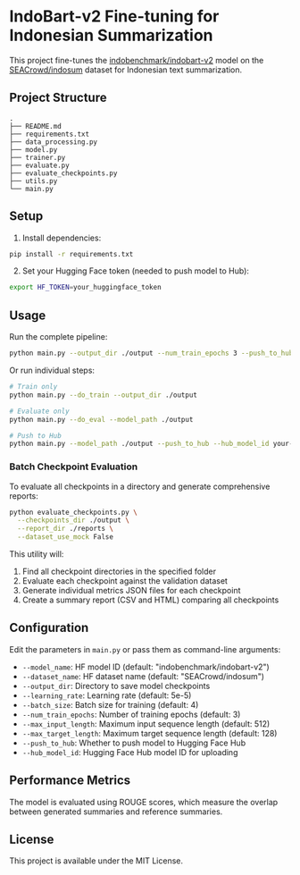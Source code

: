 # IndoBart-v2 Fine-tuning for Indonesian Summarization

This project fine-tunes the [indobenchmark/indobart-v2](https://huggingface.co/indobenchmark/indobart-v2) model on the [SEACrowd/indosum](https://huggingface.co/datasets/SEACrowd/indosum) dataset for Indonesian text summarization.

## Project Structure

```
.
├── README.md
├── requirements.txt
├── data_processing.py
├── model.py
├── trainer.py
├── evaluate.py
├── evaluate_checkpoints.py
├── utils.py
└── main.py
```

## Setup

1. Install dependencies:
```bash
pip install -r requirements.txt
```

2. Set your Hugging Face token (needed to push model to Hub):
```bash
export HF_TOKEN=your_huggingface_token
```

## Usage

Run the complete pipeline:
```bash
python main.py --output_dir ./output --num_train_epochs 3 --push_to_hub --hub_model_id your-username/indobart-indosum
```

Or run individual steps:
```bash
# Train only
python main.py --do_train --output_dir ./output

# Evaluate only
python main.py --do_eval --model_path ./output

# Push to Hub
python main.py --model_path ./output --push_to_hub --hub_model_id your-username/indobart-indosum
```

### Batch Checkpoint Evaluation

To evaluate all checkpoints in a directory and generate comprehensive reports:
```bash
python evaluate_checkpoints.py \
  --checkpoints_dir ./output \
  --report_dir ./reports \
  --dataset_use_mock False
```

This utility will:
1. Find all checkpoint directories in the specified folder
2. Evaluate each checkpoint against the validation dataset
3. Generate individual metrics JSON files for each checkpoint
4. Create a summary report (CSV and HTML) comparing all checkpoints

## Configuration

Edit the parameters in `main.py` or pass them as command-line arguments:

- `--model_name`: HF model ID (default: "indobenchmark/indobart-v2")
- `--dataset_name`: HF dataset name (default: "SEACrowd/indosum")
- `--output_dir`: Directory to save model checkpoints
- `--learning_rate`: Learning rate (default: 5e-5)
- `--batch_size`: Batch size for training (default: 4)
- `--num_train_epochs`: Number of training epochs (default: 3)
- `--max_input_length`: Maximum input sequence length (default: 512)
- `--max_target_length`: Maximum target sequence length (default: 128)
- `--push_to_hub`: Whether to push model to Hugging Face Hub
- `--hub_model_id`: Hugging Face Hub model ID for uploading

## Performance Metrics

The model is evaluated using ROUGE scores, which measure the overlap between generated summaries and reference summaries.

## License

This project is available under the MIT License.
